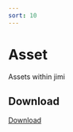```yaml
---
sort: 10
---
```


# Asset

Assets within jimi

## Download

[Download](https://github.com/z1pti3/jimiPlugin-asset)

